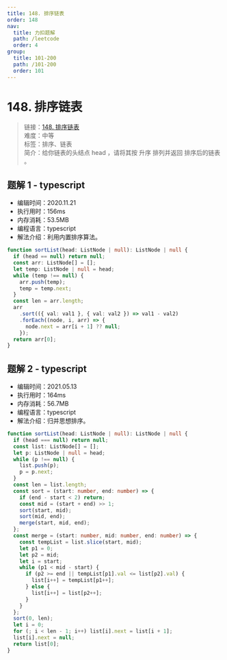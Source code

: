 ```yaml
---
title: 148. 排序链表
order: 148
nav:
  title: 力扣题解
  path: /leetcode
  order: 4
group:
  title: 101-200
  path: /101-200
  order: 101
---
```


# 148. 排序链表

> 链接：[148. 排序链表](https://leetcode-cn.com/problems/sort-list/)  
> 难度：中等  
> 标签：排序、链表  
> 简介：给你链表的头结点 head ，请将其按 升序 排列并返回 排序后的链表 。

## 题解 1 - typescript

- 编辑时间：2020.11.21
- 执行用时：156ms
- 内存消耗：53.5MB
- 编程语言：typescript
- 解法介绍：利用内置排序算法。

```typescript
function sortList(head: ListNode | null): ListNode | null {
  if (head == null) return null;
  const arr: ListNode[] = [];
  let temp: ListNode | null = head;
  while (temp !== null) {
    arr.push(temp);
    temp = temp.next;
  }
  const len = arr.length;
  arr
    .sort(({ val: val1 }, { val: val2 }) => val1 - val2)
    .forEach((node, i, arr) => {
      node.next = arr[i + 1] ?? null;
    });
  return arr[0];
}
```

## 题解 2 - typescript

- 编辑时间：2021.05.13
- 执行用时：164ms
- 内存消耗：56.7MB
- 编程语言：typescript
- 解法介绍：归并思想排序。

```typescript
function sortList(head: ListNode | null): ListNode | null {
  if (head === null) return null;
  const list: ListNode[] = [];
  let p: ListNode | null = head;
  while (p !== null) {
    list.push(p);
    p = p.next;
  }
  const len = list.length;
  const sort = (start: number, end: number) => {
    if (end - start < 2) return;
    const mid = (start + end) >> 1;
    sort(start, mid);
    sort(mid, end);
    merge(start, mid, end);
  };
  const merge = (start: number, mid: number, end: number) => {
    const tempList = list.slice(start, mid);
    let p1 = 0;
    let p2 = mid;
    let i = start;
    while (p1 < mid - start) {
      if (p2 >= end || tempList[p1].val <= list[p2].val) {
        list[i++] = tempList[p1++];
      } else {
        list[i++] = list[p2++];
      }
    }
  };
  sort(0, len);
  let i = 0;
  for (; i < len - 1; i++) list[i].next = list[i + 1];
  list[i].next = null;
  return list[0];
}
```
